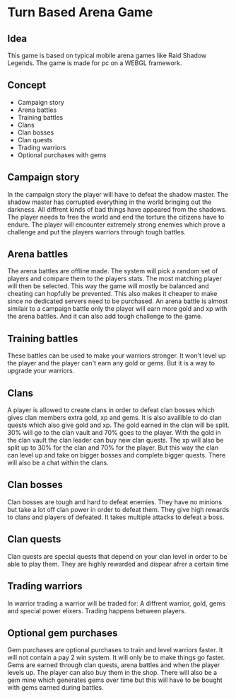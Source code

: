 <h1>Turn Based Arena Game</h1>

<h2>Idea</h2>
<p>This game is based on typical mobile arena games like Raid Shadow Legends. The game is made for pc on a WEBGL framework.</p>

<h2>Concept</h2>
<ul>
  <li>Campaign story</li>
  <li>Arena battles</li>
  <li>Training battles</li>
  <li>Clans</li>
  <li>Clan bosses</li>
  <li>Clan quests</li>
  <li>Trading warriors</li>
  <li>Optional purchases with gems</li>
</ul>

<h2>Campaign story</h2>

<p>In the campaign story the player will have to defeat the shadow master. The shadow master has corrupted everything in the world bringing out the darkness. All diffrent kinds of bad things have appeared from the shadows. The player needs to free the world and end the torture the citizens have to endure. The player will encounter extremely strong enemies which prove a challenge and put the players warriors through tough battles.</p>

<h2>Arena battles</h2>

<p>The arena battles are offline made. The system will pick a random set of players and compare them to the players stats. The most matching player will then be selected. This way the game will mostly be balanced and cheating can hopfully be prevented. This also makes it cheaper to make since no dedicated servers need to be purchased. An arena battle is almost similair to a campaign battle only the player will earn more gold and xp with the arena battles. And it can also add tough challenge to the game.</p>

<h2>Training battles</h2>

<p>These battles can be used to make your warriors stronger. It won't level up the player and the player can't earn any gold or gems. But it is a way to upgrade your warriors.</p>

<h2>Clans</h2>
  
<p>A player is allowed to create clans in order to defeat clan bosses which gives clan members extra gold, xp and gems. It is also availible to do clan quests which also give gold and xp. The gold earned in the clan will be split. 30% will go to the clan vault and 70% goes to the player. With the gold in the clan vault the clan leader can buy new clan quests. The xp will also be split up to 30% for the clan and 70% for the player. But this way the clan can level up and take on bigger bosses and complete bigger quests. There will also be a chat within the clans.</p>

<h2>Clan bosses</h2>

<p>Clan bosses are tough and hard to defeat enemies. They have no minions but take a lot off clan power in order to defeat them. They give high rewards to clans and players of defeated. It takes multiple attacks to defeat a boss.</p>

<h2>Clan quests</h2>

<p>Clan quests are special quests that depend on your clan level in order to be able to play them. They are highly rewarded and dispear afrer a certain time</p>

<h2>Trading warriors</h2>

<p>In warrior trading a warrior will be traded for: A diffrent warrior, gold, gems and special power elixers. Trading happens between players.</p>

<h2>Optional gem purchases</h2>

<p>Gem purchases are optional purchases to train and level warriors faster. It will not contain a pay 2 win system. It will only be to make things go faster. Gems are earned through clan quests, arena battles and when the player levels up. The player can also buy them in the shop. There will also be a gem mine which generates gems over time but this will have to be bought with gems earned during battles.</p>
